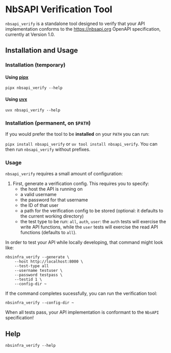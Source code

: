 # NbSAPI Verification Tool

`nbsapi_verify` is a standalone tool designed to verify that your API implementation conforms to the <https://nbsapi.org> OpenAPI specification, currently at Version 1.0.

## Installation and Usage
### Installation (temporary)
#### Using [pipx](https://pipx.pypa.io)
`pipx nbsapi_verify --help`

#### Using [uvx](https://docs.astral.sh/uv/guides/tools/)
`uvx nbsapi_verify --help`
### Installation (permanent, on `$PATH`)
If you would prefer the tool to be **installed** on your `PATH` you can run:

`pipx install nbsapi_verify` or `uv tool install nbsapi_verify`. You can then run `nbsapi_verify` without prefixes.

### Usage
`nbsapi_verify` requires a small amount of configuration:

1. First, generate a verification config. This requires you to specify:
    - the host the API is running on
    - a valid username
    - the password for that username
    - the ID of that user
    - a path for the verification config to be stored (optional: it defaults to the current working directory)
    - the test type to be run: `all`, `auth`, `user`: the `auth` tests will exercise the write API functions, while the `user` tests will exercise the read API functions (defaults to `all`).

In order to test your API while locally developing, that command might look like:

```shell
nbsinfra_verify --generate \
    --host http://localhost:8000 \
    --test-type all
    --username testuser \
    --password testpass \
    --testid 1 \
    --config-dir ~
```

If the command completes sucessfully, you can run the verification tool:

```shell
nbsinfra_verify --config-dir ~
```

When all tests pass, your API implementation is conformant to the `NbsAPI` specification!

## Help
`nbsinfra_verify --help`
